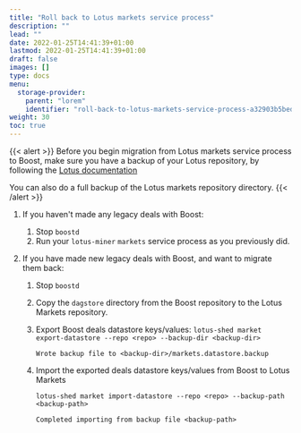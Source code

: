 ```yaml
---
title: "Roll back to Lotus markets service process"
description: ""
lead: ""
date: 2022-01-25T14:41:39+01:00
lastmod: 2022-01-25T14:41:39+01:00
draft: false
images: []
type: docs
menu:
  storage-provider:
    parent: "lorem"
    identifier: "roll-back-to-lotus-markets-service-process-a32903b5bed6882cef3e99a7a625c856"
weight: 30
toc: true
---
```


<!-- STEF this page probably needs to go away or be updated to explain that Lotus Markets is being deprecated-->
{{< alert  >}}
Before you begin migration from Lotus markets service process to Boost, make sure you have a backup of your Lotus repository, by following the [Lotus documentation](https://lotus.filecoin.io/storage-providers/operate/backup-and-restore/)

You can also do a full backup of the Lotus markets repository directory.
{{< /alert  >}}

1. If you haven't made any legacy deals with Boost:
   1. Stop `boostd`
   2. Run your `lotus-miner` `markets` service process as you previously did.

2. If you have made new legacy deals with Boost, and want to migrate them back:
   1. Stop `boostd`
   2. Copy the `dagstore` directory from the Boost repository to the Lotus Markets repository.
   3. Export Boost deals datastore keys/values:
      `lotus-shed market export-datastore --repo <repo> --backup-dir <backup-dir>`
      
      `Wrote backup file to <backup-dir>/markets.datastore.backup`

   4. Import the exported deals datastore keys/values from Boost to Lotus Markets

      `lotus-shed market import-datastore --repo <repo> --backup-path <backup-path>`
   
      `Completed importing from backup file <backup-path>`
